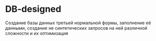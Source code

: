 # DB-designed
Создание базы данных третьей нормальной формы, заполнение её данными, создание не синтетических запросов на ней различной сложности и их оптимизация
